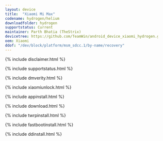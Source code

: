 ```yaml
---
layout: device
title:  "Xiaomi Mi Max"
codename: hydrogen/helium
downloadfolder: hydrogen
supportstatus: Current
maintainer: Parth Bhatia (TheStrix)
devicetree: https://github.com/TeamWin/android_device_xiaomi_hydrogen.git
oem: Xiaomi
ddof: "/dev/block/platform/msm_sdcc.1/by-name/recovery"
---
```


{% include disclaimer.html %}

{% include supportstatus.html %}

{% include dmverity.html %}

{% include xiaomiunlock.html %}

{% include appinstall.html %}

{% include download.html %}

{% include twrpinstall.html %}

{% include fastbootinstall.html %}

{% include ddinstall.html %}
